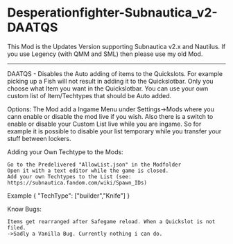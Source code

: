 # Desperationfighter-Subnautica_v2-DAATQS

This Mod is the Updates Version supporting Subnautica v2.x and Nautilus. 
If you use Legency (with QMM and SML) then please use my old Mod.

***

DAATQS - Disables the Auto adding of items to the Quickslots. 
For example picking up a Fish will not result in adding it to the Quickslotbar. 
Only you choose what Item you want in the Quickslotbar. 
You can use your own custom list of Item/Techtypes that should be Auto added.

Options: The Mod add a Ingame Menu under Settings->Mods where you cann enable or disable the mod live if you wish. 
Also there is a switch to enable or disable your Custom List live while you are ingame. 
So for example it is possible to disable your list temporary while you transfer your stuff between lockers.

Adding your Own Techtype to the Mods:

    Go to the Predelivered "AllowList.json" in the Modfolder
    Open it with a text editor while the game is closed.
    Add your own Techtypes to the List (see: https://subnautica.fandom.com/wiki/Spawn_IDs)


Example
﻿{
    "TechType": ["builder","Knife"]
}

Know Bugs:

    Items get rearranged after Safegame reload. When a Quickslot is not filed.
    ->Sadly a Vanilla Bug. Currently nothing i can do.
